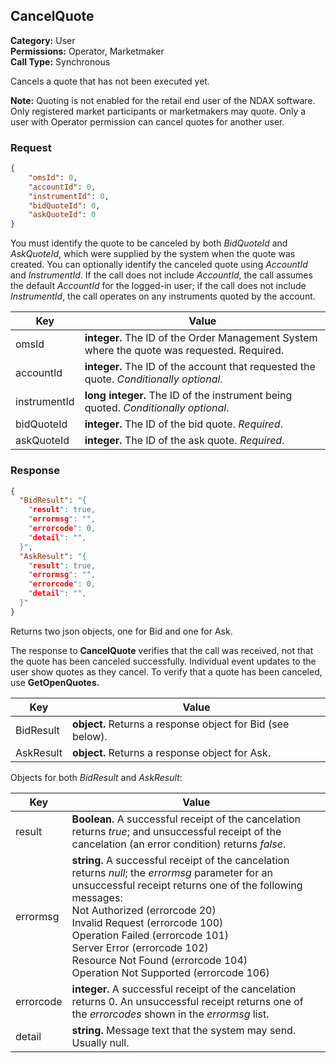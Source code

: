 ## CancelQuote

**Category:** User<br />
**Permissions:** Operator, Marketmaker<br />
**Call Type:** Synchronous

Cancels a quote that has not been executed yet.

<aside class="notice"><strong>Note:</strong> Quoting is not enabled for the retail end user of the NDAX software. Only registered market participants or marketmakers may quote. Only a user with Operator permission can cancel quotes for another user.</aside>

### Request

```json
{
    "omsId": 0,
    "accountId": 0,
    "instrumentId": 0,
    "bidQuoteId": 0,
    "askQuoteId": 0
}
```

You must identify the quote to be canceled by both *BidQuoteId* and *AskQuoteId*, which were supplied by the system when the quote was created. You can optionally identify the canceled quote using *AccountId* and *InstrumentId*. If the call does not include *AccountId*, the call assumes the default *AccountId* for the logged-in user; if the call does not include *InstrumentId*, the call operates on any instruments quoted by the account.

| Key          | Value                                                        |
| ------------ | ------------------------------------------------------------ |
| omsId        | **integer.** The ID of the Order Management System where the quote was requested. Required. |
| accountId    | **integer.** The ID of the account that requested the quote. *Conditionally optional*. |
| instrumentId | **long integer.** The ID of the instrument being quoted. *Conditionally optional*. |
| bidQuoteId   | **integer.** The ID of the bid quote. *Required*.            |
| askQuoteId   | **integer.** The ID of the ask quote. *Required*.            |

### Response

```json
{
  "BidResult": "{
    "result": true,
    "errormsg": "",
    "errorcode": 0,
    "detail": "",
  }",
  "AskResult": "{
    "result": true,
    "errormsg": "",
    "errorcode": 0,
    "detail": "",
  }"
}
```

Returns two json objects, one for Bid and one for Ask.

The response to **CancelQuote** verifies that the call was received, not that the quote has been canceled successfully. Individual event updates to the user show quotes as they cancel. To verify that a quote has been canceled, use **GetOpenQuotes.**

| Key       | Value                                                      |
| --------- | ---------------------------------------------------------- |
| BidResult | **object.** Returns a response object for Bid (see below). |
| AskResult | **object.** Returns a response object for Ask.             |

Objects for both *BidResult* and *AskResult*:

| Key       | Value                                                        |
| --------- | ------------------------------------------------------------ |
| result    | **Boolean.** A successful receipt of the cancelation returns *true*; and unsuccessful receipt of the cancelation (an error condition) returns *false*. |
| errormsg  | **string.** A successful receipt of the cancelation returns *null*; the *errormsg* parameter for an unsuccessful receipt returns one of the following messages:<br />Not Authorized (errorcode 20)<br />Invalid Request (errorcode 100)<br />Operation Failed (errorcode 101)<br />Server Error (errorcode 102)<br />Resource Not Found (errorcode 104)<br />Operation Not Supported (errorcode 106) |
| errorcode | **integer.** A successful receipt of the cancelation returns 0. An unsuccessful receipt returns one of the *errorcodes* shown in the *errormsg* list. |
| detail    | **string.** Message text that the system may send. Usually null. |


